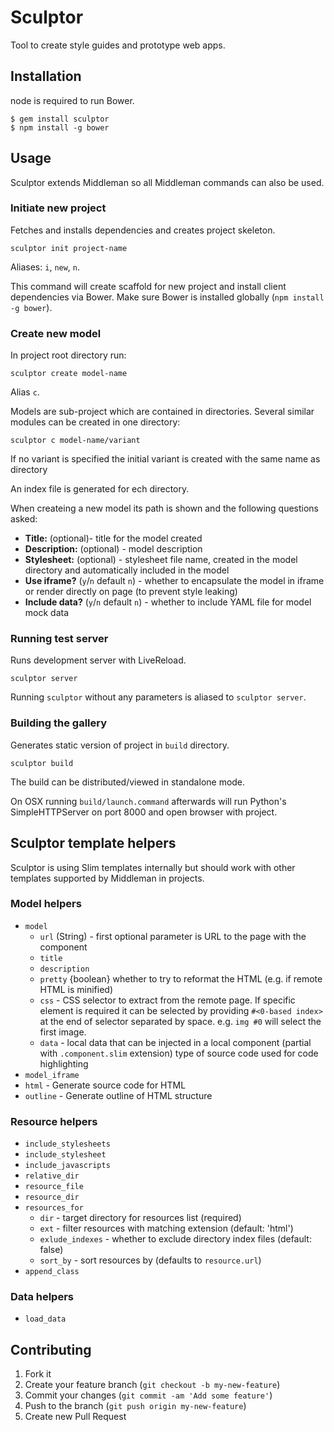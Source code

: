 # Sculptor

Tool to create style guides and prototype web apps.

## Installation

node is required to run Bower.

```
$ gem install sculptor
$ npm install -g bower
```

## Usage

Sculptor extends Middleman so all Middleman commands can also be used.

### Initiate new project

Fetches and installs dependencies and creates project skeleton.

```
sculptor init project-name
```

Aliases: `i`, `new`, `n`.

This command will create scaffold for new project and install client dependencies via Bower.
Make sure Bower is installed globally (`npm install -g bower`).

### Create new model

In project root directory run:

```
sculptor create model-name
```

Alias `c`.

Models are sub-project which are contained in directories.
Several similar modules can be created in one directory:

```
sculptor c model-name/variant
```

If no variant is specified the initial variant is created with the same name as directory

An index file is generated for ech directory.

When createing a new model its path is shown and the following questions asked:

- **Title:** (optional)- title for the model created
- **Description:** (optional) - model description
- **Stylesheet:** (optional) - stylesheet file name, created in the model directory and automatically included in the model
- **Use iframe?** (`y`/`n` default `n`) - whether to encapsulate the model in iframe or render directly on page (to prevent style leaking)
- **Include data?** (`y`/`n` default `n`) - whether to include YAML file for model mock data

### Running test server

Runs development server with LiveReload.

```
sculptor server
```

Running `sculptor` without any parameters is aliased to `sculptor server`.

### Building the gallery

Generates static version of project in `build` directory.

```
sculptor build
```

The build can be distributed/viewed in standalone mode.

On OSX running `build/launch.command` afterwards will run Python's SimpleHTTPServer on port 8000 and open browser with project.


## Sculptor template helpers

Sculptor is using Slim templates internally but should work with other templates supported by Middleman in projects.

### Model helpers

* `model`
  - `url` (String) - first optional parameter is URL to the page with the component
  - `title`
  - `description`
  - `pretty` {boolean}
    whether to try to reformat the HTML (e.g. if remote HTML is minified)
  - `css` - CSS selector to extract from the remote page. If specific element is required it can be selected by providing `#<0-based index>` at the end of selector separated by space. e.g. `img #0` will select the first image.
  - `data` - local data that can be injected in a local component (partial with `.component.slim` extension)
    type of source code used for code highlighting
* `model_iframe`
* `html` - Generate source code for HTML
* `outline` - Generate outline of HTML structure

### Resource helpers
* `include_stylesheets`
* `include_stylesheet`
* `include_javascripts`
* `relative_dir`
* `resource_file`
* `resource_dir`
* `resources_for`
  - `dir` - target directory for resources list (required)
  - `ext` - filter resources with matching extension (default: 'html')
  - `exlude_indexes` - whether to exclude directory index files (default: false)
  - `sort_by` - sort resources by (defaults to `resource.url`)
* `append_class`

### Data helpers
* `load_data`

## Contributing

1. Fork it
2. Create your feature branch (`git checkout -b my-new-feature`)
3. Commit your changes (`git commit -am 'Add some feature'`)
4. Push to the branch (`git push origin my-new-feature`)
5. Create new Pull Request
